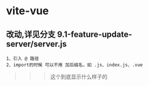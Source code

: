 # vite-vue

## 改动,详见分支 9.1-feature-update-server/server.js

    1、引入 @ 路径
    2、import的时候 可以不用 加后缀名，如 .js、index.js、.vue

>>> 这个到底显示什么样子的